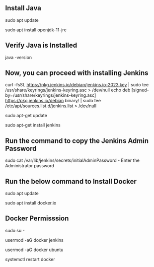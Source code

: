 Install Java
-------------

sudo apt update

sudo apt install openjdk-11-jre


Verify Java is Installed
------------------------------

java -version


Now, you can proceed with installing Jenkins
--------------------------------------------

curl -fsSL https://pkg.jenkins.io/debian/jenkins.io-2023.key | sudo tee \
  /usr/share/keyrings/jenkins-keyring.asc > /dev/null
echo deb [signed-by=/usr/share/keyrings/jenkins-keyring.asc] \
  https://pkg.jenkins.io/debian binary/ | sudo tee \
  /etc/apt/sources.list.d/jenkins.list > /dev/null
  
sudo apt-get update

sudo apt-get install jenkins


 Run the command to copy the Jenkins Admin Password 
 -----------------------------------------------------
 
 sudo cat /var/lib/jenkins/secrets/initialAdminPassword - Enter the Administrator password



 Run the below command to Install Docker
 ----------------------------------------

sudo apt update

sudo apt install docker.io


Docker Permisssion
----------------
sudo su - 

usermod -aG docker jenkins

usermod -aG docker ubuntu

systemctl restart docker
